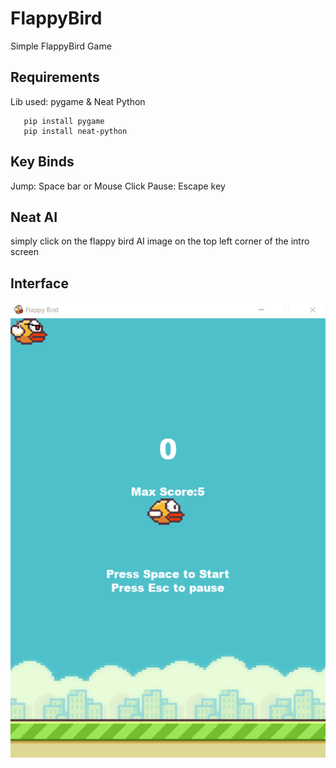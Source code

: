 # FlappyBird
Simple FlappyBird Game

## Requirements
Lib used: pygame & Neat Python
```
   pip install pygame
   pip install neat-python
```


## Key Binds
Jump: Space bar or Mouse Click
Pause: Escape key

## Neat AI
simply click on the flappy bird AI image on the top left corner of the intro screen

## Interface
![](readme/Interface.png)
